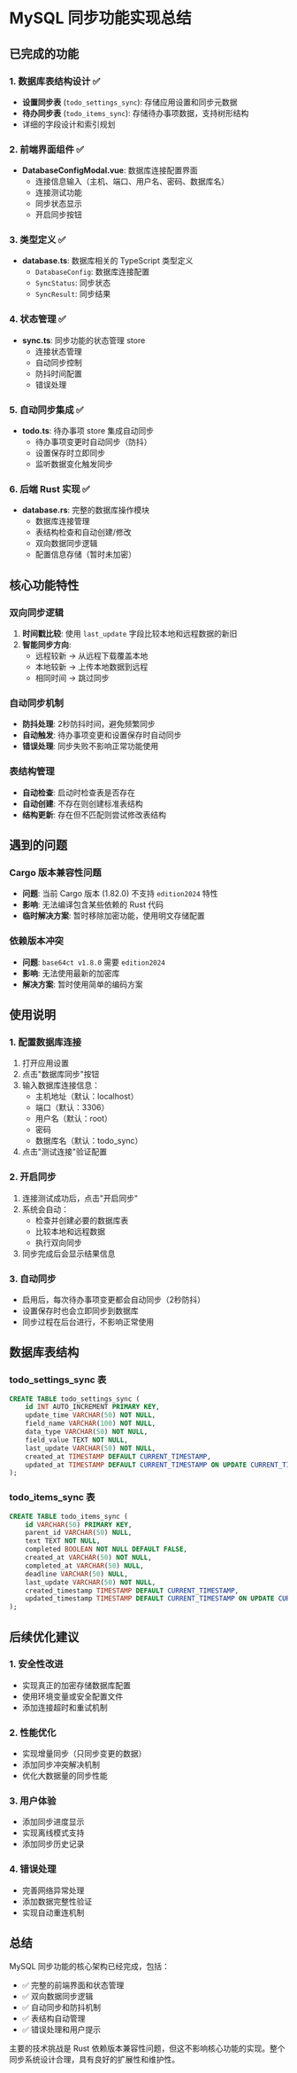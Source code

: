 # MySQL 同步功能实现总结

## 已完成的功能

### 1. 数据库表结构设计 ✅
- **设置同步表** (`todo_settings_sync`): 存储应用设置和同步元数据
- **待办同步表** (`todo_items_sync`): 存储待办事项数据，支持树形结构
- 详细的字段设计和索引规划

### 2. 前端界面组件 ✅
- **DatabaseConfigModal.vue**: 数据库连接配置界面
  - 连接信息输入（主机、端口、用户名、密码、数据库名）
  - 连接测试功能
  - 同步状态显示
  - 开启同步按钮

### 3. 类型定义 ✅
- **database.ts**: 数据库相关的 TypeScript 类型定义
  - `DatabaseConfig`: 数据库连接配置
  - `SyncStatus`: 同步状态
  - `SyncResult`: 同步结果

### 4. 状态管理 ✅
- **sync.ts**: 同步功能的状态管理 store
  - 连接状态管理
  - 自动同步控制
  - 防抖时间配置
  - 错误处理

### 5. 自动同步集成 ✅
- **todo.ts**: 待办事项 store 集成自动同步
  - 待办事项变更时自动同步（防抖）
  - 设置保存时立即同步
  - 监听数据变化触发同步

### 6. 后端 Rust 实现 ✅
- **database.rs**: 完整的数据库操作模块
  - 数据库连接管理
  - 表结构检查和自动创建/修改
  - 双向数据同步逻辑
  - 配置信息存储（暂时未加密）

## 核心功能特性

### 双向同步逻辑
1. **时间戳比较**: 使用 `last_update` 字段比较本地和远程数据的新旧
2. **智能同步方向**:
   - 远程较新 → 从远程下载覆盖本地
   - 本地较新 → 上传本地数据到远程
   - 相同时间 → 跳过同步

### 自动同步机制
- **防抖处理**: 2秒防抖时间，避免频繁同步
- **自动触发**: 待办事项变更和设置保存时自动同步
- **错误处理**: 同步失败不影响正常功能使用

### 表结构管理
- **自动检查**: 启动时检查表是否存在
- **自动创建**: 不存在则创建标准表结构
- **结构更新**: 存在但不匹配则尝试修改表结构

## 遇到的问题

### Cargo 版本兼容性问题
- **问题**: 当前 Cargo 版本 (1.82.0) 不支持 `edition2024` 特性
- **影响**: 无法编译包含某些依赖的 Rust 代码
- **临时解决方案**: 暂时移除加密功能，使用明文存储配置

### 依赖版本冲突
- **问题**: `base64ct v1.8.0` 需要 `edition2024`
- **影响**: 无法使用最新的加密库
- **解决方案**: 暂时使用简单的编码方案

## 使用说明

### 1. 配置数据库连接
1. 打开应用设置
2. 点击"数据库同步"按钮
3. 输入数据库连接信息：
   - 主机地址（默认：localhost）
   - 端口（默认：3306）
   - 用户名（默认：root）
   - 密码
   - 数据库名（默认：todo_sync）
4. 点击"测试连接"验证配置

### 2. 开启同步
1. 连接测试成功后，点击"开启同步"
2. 系统会自动：
   - 检查并创建必要的数据库表
   - 比较本地和远程数据
   - 执行双向同步
3. 同步完成后会显示结果信息

### 3. 自动同步
- 启用后，每次待办事项变更都会自动同步（2秒防抖）
- 设置保存时也会立即同步到数据库
- 同步过程在后台进行，不影响正常使用

## 数据库表结构

### todo_settings_sync 表
```sql
CREATE TABLE todo_settings_sync (
    id INT AUTO_INCREMENT PRIMARY KEY,
    update_time VARCHAR(50) NOT NULL,
    field_name VARCHAR(100) NOT NULL,
    data_type VARCHAR(50) NOT NULL,
    field_value TEXT NOT NULL,
    last_update VARCHAR(50) NOT NULL,
    created_at TIMESTAMP DEFAULT CURRENT_TIMESTAMP,
    updated_at TIMESTAMP DEFAULT CURRENT_TIMESTAMP ON UPDATE CURRENT_TIMESTAMP
);
```

### todo_items_sync 表
```sql
CREATE TABLE todo_items_sync (
    id VARCHAR(50) PRIMARY KEY,
    parent_id VARCHAR(50) NULL,
    text TEXT NOT NULL,
    completed BOOLEAN NOT NULL DEFAULT FALSE,
    created_at VARCHAR(50) NOT NULL,
    completed_at VARCHAR(50) NULL,
    deadline VARCHAR(50) NULL,
    last_update VARCHAR(50) NOT NULL,
    created_timestamp TIMESTAMP DEFAULT CURRENT_TIMESTAMP,
    updated_timestamp TIMESTAMP DEFAULT CURRENT_TIMESTAMP ON UPDATE CURRENT_TIMESTAMP
);
```

## 后续优化建议

### 1. 安全性改进
- 实现真正的加密存储数据库配置
- 使用环境变量或安全配置文件
- 添加连接超时和重试机制

### 2. 性能优化
- 实现增量同步（只同步变更的数据）
- 添加同步冲突解决机制
- 优化大数据量的同步性能

### 3. 用户体验
- 添加同步进度显示
- 实现离线模式支持
- 添加同步历史记录

### 4. 错误处理
- 完善网络异常处理
- 添加数据完整性验证
- 实现自动重连机制

## 总结

MySQL 同步功能的核心架构已经完成，包括：
- ✅ 完整的前端界面和状态管理
- ✅ 双向数据同步逻辑
- ✅ 自动同步和防抖机制
- ✅ 表结构自动管理
- ✅ 错误处理和用户提示

主要的技术挑战是 Rust 依赖版本兼容性问题，但这不影响核心功能的实现。整个同步系统设计合理，具有良好的扩展性和维护性。

